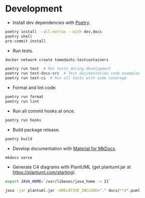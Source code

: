 # Development

- Install dev dependencies with [Poetry](https://python-poetry.org/).

```sh
poetry install --all-extras --with dev,docs
poetry shell
pre-commit install
```

- Run tests.

```sh
docker network create tomodachi-testcontainers

poetry run test  # Run tests during development
poetry run test-docs-src  # Test documentation code examples
poetry run test-ci  # Run all tests with code coverage
```

- Format and lint code.

```sh
poetry run format
poetry run lint
```

- Run all commit hooks at once.

```sh
poetry run hooks
```

- Build package release.

```sh
poetry build
```

- Develop documentation with [Material for MkDocs](https://squidfunk.github.io/mkdocs-material/).

```sh
mkdocs serve
```

- Generate C4 diagrams with PlantUML (get plantuml.jar at <https://plantuml.com/starting>).

```sh
export JAVA_HOME=`/usr/libexec/java_home -v 21`

java -jar plantuml.jar -DRELATIVE_INCLUDE="." docs/**/*.puml
```
